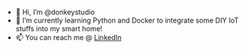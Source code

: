 - 👋 Hi, I’m @donkeystudio
- 🌱 I’m currently learning Python and Docker to integrate some DIY IoT stuffs into my smart home!
- 📫 You can reach me @ [LinkedIn](https://www.linkedin.com/in/daniel-le-nguyen/)

